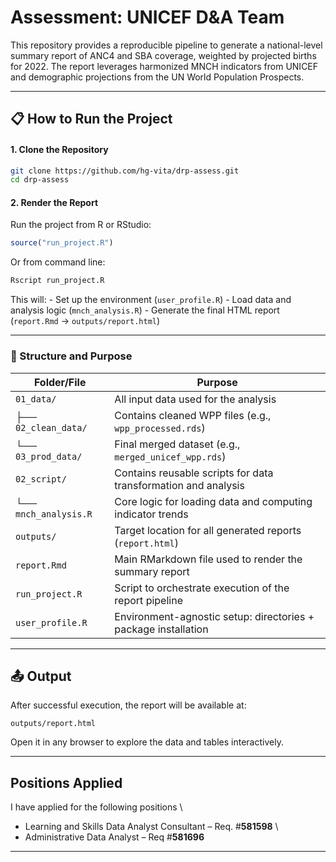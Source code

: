 # Assessment: UNICEF D&A Team

This repository provides a reproducible pipeline to generate a national-level summary report of ANC4 and SBA coverage, weighted by projected births for 2022. The report leverages harmonized MNCH indicators from UNICEF and demographic projections from the UN World Population Prospects.

------------------------------------------------------------------------

## 📋 How to Run the Project

#### 1. Clone the Repository
``` bash
git clone https://github.com/hg-vita/drp-assess.git
cd drp-assess
```
#### 2. Render the Report
Run the project from R or RStudio:
``` r
source("run_project.R")
```
Or from command line:
``` bash
Rscript run_project.R
```
This will: - Set up the environment (`user_profile.R`) - Load data and analysis logic (`mnch_analysis.R`) - Generate the final HTML report (`report.Rmd` → `outputs/report.html`)

------------------------------------------------------------------------

### 📁 Structure and Purpose

| Folder/File           | Purpose                                                        |
|--------------------|----------------------------------------------------|
| `01_data/`            | All input data used for the analysis                           |
| ├── `02_clean_data/`  | Contains cleaned WPP files (e.g., `wpp_processed.rds`)         |
| └── `03_prod_data/`   | Final merged dataset (e.g., `merged_unicef_wpp.rds`)           |
| `02_script/`          | Contains reusable scripts for data transformation and analysis |
| └── `mnch_analysis.R` | Core logic for loading data and computing indicator trends     |
| `outputs/`            | Target location for all generated reports (`report.html`)      |
| `report.Rmd`          | Main RMarkdown file used to render the summary report          |
| `run_project.R`       | Script to orchestrate execution of the report pipeline         |
| `user_profile.R`      | Environment-agnostic setup: directories + package installation |

------------------------------------------------------------------------
## 📤 Output
After successful execution, the report will be available at:
```         
outputs/report.html
```
Open it in any browser to explore the data and tables interactively.

------------------------------------------------------------------------
## Positions Applied

I have applied for the following positions \
- Learning and Skills Data Analyst Consultant – Req. \#**581598** \
- Administrative Data Analyst – Req \#**581696**

------------------------------------------------------------------------
